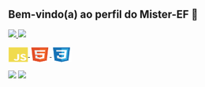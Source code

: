 ## Bem-vindo(a) ao perfil do Mister-EF 🏴

 <div>
   <a href="https://github.com/Mister-EF">
   <img height= "180em" src="https://github-readme-stats.vercel.app/api?username=Mister-EF(https://github.com/anuraghazra/github-readme-stats)"/>
   <img height="180em" src="https://github-readme-stats.vercel.app/api/top-langs/?username=Mister-EF&layout=compact&langs_count=6&theme=dark"/>
</div>
    
<div style="display: inline_block"><br>
  <img align="center" alt="Js" height="30" width="40" src="https://raw.githubusercontent.com/devicons/devicon/master/icons/javascript/javascript-plain.svg">
  <img align="center" alt="HTML" height="30" width="40" src="https://raw.githubusercontent.com/devicons/devicon/master/icons/html5/html5-original.svg">
  <img align="center" alt="CSS" height="30" width="40" src="https://raw.githubusercontent.com/devicons/devicon/master/icons/css3/css3-original.svg">
</div>
 
<br>
 
<div> 
  <a href = "mailto:ichgkursk1@gmail.com"><img src="https://img.shields.io/badge/-Gmail-%23333?style=for-the-badge&logo=gmail&logoColor=white" target="_blank"></a>
  <a href="https://www.linkedin.com/in/Mister-EF" target="_blank"><img src="https://img.shields.io/badge/-LinkedIn-%230077B5?style=for-the-badge&logo=linkedin&logoColor=white" target="_blank"></a>
</div>
